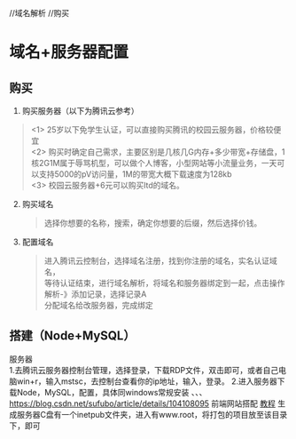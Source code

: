//域名解析
//购买

# 域名+服务器配置
## 购买
1. 购买服务器（以下为腾讯云参考）
> <1> 25岁以下免学生认证，可以直接购买腾讯的校园云服务器，价格较便宜   
> <2> 购买时确定自己需求，主要区别是几核几G内存+多少带宽+存储盘，1核2G1M属于辱骂机型，可以做个人博客，小型网站等小流量业务，一天可以支持5000的pV访问量，1M的带宽大概下载速度为128kb  
> <3> 校园云服务器+6元可以购买ltd的域名。   

2. 购买域名 
    >选择你想要的名称，搜索，确定你想要的后缀，然后选择价钱。
3. 配置域名
   >进入腾讯云控制台，选择域名注册，找到你注册的域名，实名认证域名，   
   >等待认证结束，进行域名解析，将域名和服务器绑定到一起，点击操作解析-》添加记录，选择记录A    
   分配域名给改服务器，完成绑定

## 搭建（Node+MySQL）
服务器   
1.去腾讯云服务器控制台管理，选择登录，下载RDP文件，双击即可，或者自己电脑win+r，输入mstsc，去控制台查看你的ip地址，输入，登录。
2.进入服务器下载Node，MySQL，配置，具体同windows常规安装
、、、https://blog.csdn.net/sufubo/article/details/104108095
前端网站搭配
[教程](https://blog.csdn.net/weixin_42973273/article/details/84238939)
生成服务器C盘有一个inetpub文件夹，进入有www.root，将打包的项目放至该目录下，即可

   